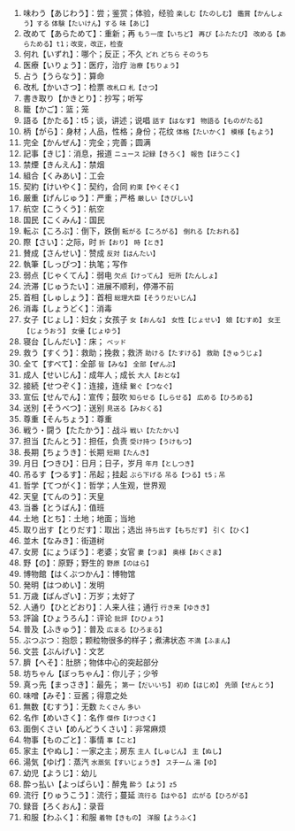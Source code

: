 1. 味わう【あじわう】：尝；鉴赏；体验，经验 `楽しむ【たのしむ】` `鑑賞【かんしょう】する` `体験【たいけん】する` `味【あじ】`
2. 改めて【あらためて】：重新；再 `もう一度【いちど】` `再び【ふたたび】` `改める【あらためる】t1；改变，改正，检查` 
3. 何れ【いずれ】：哪个；反正；不久 `どれ` `どちら` `そのうち`　
4. 医療【いりょう】：医疗，治疗 `治療【ちりょう】`　
5. 占う【うらなう】：算命
6. 改札【かいさつ】：检票 `改札口` `札【さつ】`　
7. 書き取り【かきとり】：抄写；听写
8. 籠【かご】：篮；笼
9. 語る【かたる】：t5；谈，讲述；说唱 `話す【はなす】` `物語る【ものがたる】`　
10. 柄【がら】：身材；人品，性格；身份；花纹 `体格【たいかく】` `模様【もよう】`　
11. 完全【かんぜん】：完全；完善；圆满
12. 記事【きじ】：消息，报道 `ニュース` `記録【きろく】` `報告【ほうこく】`　
13. 禁煙【きんえん】：禁烟 
14. 組合【くみあい】：工会
15. 契約【けいやく】：契约，合同 `約束【やくそく】`　
16. 厳重【げんじゅう】：严重；严格 `厳しい【きびしい】`　
17. 航空【こうくう】：航空
18. 国民【こくみん】：国民
19. 転ぶ【ころぶ】：倒下，跌倒 `転がる【ころがる】` `倒れる【たおれる】`
20. 際【さい】：之际，时 `折【おり】` `時【とき】`　
21. 賛成【さんせい】：赞成 `反対【はんたい】`　
22. 執筆【しっぴつ】：执笔；写作
23. 弱点【じゃくてん】：弱电 `欠点【けってん】` `短所【たんしょ】`　
24. 渋滞【じゅうたい】：进展不顺利，停滞不前
25. 首相【しゅしょう】：首相 `総理大臣【そうりだいじん】`　
26. 消毒【しょうどく】：消毒
27. 女子【じょし】：妇女；女孩子 `女【おんな】` `女性【じょせい】` `娘【むすめ】` `女王【じょうおう】` `女優【じょゆう】`　
28. 寝台【しんだい】：床； `ベッド`　
29. 救う【すくう】：救助；挽救；救济 `助ける【たすける】` `救助【きゅうじょ】`　
30. 全て【すべて】：全部 `皆【みな】` `全部【ぜんぶ】`　
31. 成人【せいじん】：成年人；成长 `大人【おとな】`　
32. 接続【せつぞく】：连接，连续 `繋ぐ【つなぐ】`　
33. 宣伝【せんでん】：宣传；鼓吹  `知らせる【しらせる】` `広める【ひろめる】`　
34. 送別【そうべつ】：送别 `見送る【みおくる】`　
35. 尊重【そんちょう】：尊重
36. 戦う・闘う【たたかう】：战斗 `戦い【たたかい】`　
37. 担当【たんとう】：担任，负责 `受け持つ【うけもつ】`　
38. 長期【ちょうき】：长期  `短期【たんき】`　
39. 月日【つきひ】：日月；日子，岁月 `年月【としつき】`　
40. 吊るす【つるす】：吊起；挂起 `ぶら下げる` `吊る【つる】t5；吊` 
41. 哲学【てつがく】：哲学；人生观，世界观
42. 天皇【てんのう】：天皇
43. 当番【とうばん】：值班
44. 土地【とち】：土地；地面；当地
45. 取り出す【とりだす】：取出；选出 `持ち出す【もちだす】` `引く【ひく】`　
46. 並木【なみき】：街道树
47. 女房【にょうぼう】：老婆；女官 `妻【つま】` `奥様【おくさま】`　
48. 野【の】：原野；野生的 `野原【のはら】`　
49. 博物館【はくぶつかん】：博物馆
50. 発明【はつめい】：发明
51. 万歳【ばんざい】：万岁；太好了
52. 人通り【ひとどおり】：人来人往；通行 `行き来【ゆきき】`　
53. 評論【ひょうろん】：评论 `批評【ひひょう】`　
54. 普及【ふきゅう】：普及 `広まる【ひろまる】`　
55. ぶつぶつ：抱怨；颗粒物很多的样子；煮沸状态 `不満【ふまん】`　
56. 文芸【ぶんげい】：文艺
57. 臍【へそ】：肚脐；物体中心的突起部分
58. 坊ちゃん【ぼっちゃん】：你儿子；少爷 
59. 真っ先【まっさき】：最先； `第一【だいいち】` `初め【はじめ】` `先頭【せんとう】`
60. 味噌【みそ】：豆酱；得意之处 
61. 無数【むすう】：无数 `たくさん` `多い`　
62. 名作【めいさく】：名作 `傑作【けつさく】`　
63. 面倒くさい【めんどうくさい】：非常麻烦 
64. 物事【ものごと】：事情 `事【こと】`　
65. 家主【やぬし】：一家之主；房东 `主人【しゅじん】` `主【ぬし】`　
66. 湯気【ゆげ】：蒸汽  `水蒸気【すいじょうき】` `スチーム` `湯【ゆ】`　
67. 幼児【ようじ】：幼儿 
68. 酔っ払い【よっぱらい】：醉鬼 `酔う【よう】z5`
69. 流行【りゅうこう】：流行；蔓延 `流行る【はやる】` `広がる【ひろがる】`
70. 録音【ろくおん】：录音
71. 和服【わふく】：和服 `着物【きもの】` `洋服【ようふく】`